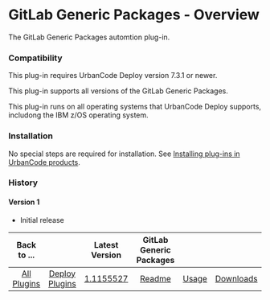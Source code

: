 # GitLab Generic Packages - Overview

The GitLab Generic Packages automtion plug-in.



### Compatibility

This plug-in requires UrbanCode Deploy version 7.3.1 or newer.

This plug-in supports all versions of the GitLab Generic Packages.

This plug-in runs on all operating systems that UrbanCode Deploy supports, includong the IBM z/OS operating system.

### Installation

No special steps are required for installation. See [Installing plug-ins in UrbanCode products](https://community.ibm.com/community/user/wasdevops/blogs/laurel-dickson-bull1/2022/06/13/install-plugins).


### History

#### Version 1

* Initial release



|Back to ...| |Latest Version|GitLab Generic Packages|||
| :---: | :---: | :---: | :---: | :---: | :---: |
|[All Plugins](../../index.md)|[Deploy Plugins](../README.md)|[1.1155527](https://raw.githubusercontent.com/UrbanCode/IBM-UCD-PLUGINS/main/files/gitlab-generic-packages/ucd-plugins-gitlab-generic-packages-1.1155527.zip)|[Readme](README.md)|[Usage](usage.md)|[Downloads](downloads.md)|
